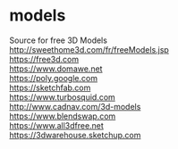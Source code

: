 # models
Source for free 3D Models <br />
http://sweethome3d.com/fr/freeModels.jsp <br />
https://free3d.com <br />
https://www.domawe.net <br />
https://poly.google.com <br />
https://sketchfab.com <br />
https://www.turbosquid.com <br />
http://www.cadnav.com/3d-models <br />
https://www.blendswap.com <br />
https://www.all3dfree.net <br />
https://3dwarehouse.sketchup.com
